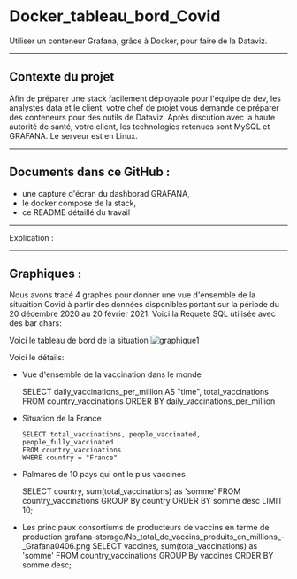 # Docker_tableau_bord_Covid
Utiliser un conteneur Grafana, grâce à Docker, pour faire de la Dataviz.

**************************************************************************************************************
## Contexte du projet
Afin de préparer une stack facilement déployable pour l'équipe de dev, les analystes data et le client, votre chef de projet vous demande de préparer des conteneurs pour des outils de Dataviz. Après discution avec la haute autorité de santé, votre client, les technologies retenues sont MySQL et GRAFANA. Le serveur est en Linux.


**************************************************************************************************************
## Documents dans ce GitHub :
- une capture d'écran du dashborad GRAFANA,
- le docker compose de la stack,
- ce README détaillé du travail


**************************************************************************************************************
Explication :






**************************************************************************************************************
## Graphiques :
Nous avons tracé 4 graphes pour donner une vue d'ensemble de la situaition Covid à partir des données disponibles portant sur la période du 20 décembre 2020 au 20 février 2021.  Voici la Requete SQL utilisée avec des bar chars:

Voici le tableau de bord de la situation
      ![graphique1](https://github.com/MainaLD/Docker_tableau_bord_Covid/blob/main/grafana01.JPG)

Voici le détails:
- Vue d'ensemble de la vaccination dans le monde

     SELECT daily_vaccinations_per_million AS "time", total_vaccinations
      FROM country_vaccinations
      ORDER BY daily_vaccinations_per_million
- Situation de la France

      SELECT total_vaccinations, people_vaccinated, people_fully_vaccinated
      FROM country_vaccinations
      WHERE country = "France"
 - Palmares de 10 pays qui ont le plus vaccines

      SELECT country, sum(total_vaccinations) as 'somme'
      FROM country_vaccinations
      GROUP By country
      ORDER BY somme desc
      LIMIT 10; 
 - Les principaux consortiums de producteurs de vaccins en terme de production
      grafana-storage/Nb_total_de_vaccins_produits_en_millions_-_Grafana0406.png
      SELECT vaccines, sum(total_vaccinations) as 'somme'
      FROM country_vaccinations
      GROUP By vaccines
      ORDER BY somme desc;








